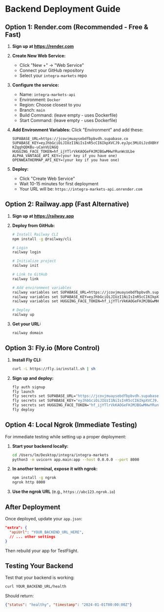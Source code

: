 # Backend Deployment Guide

## Option 1: Render.com (Recommended - Free & Fast)

1. **Sign up at https://render.com**

2. **Create New Web Service:**
   - Click "New +" → "Web Service"
   - Connect your GitHub repository
   - Select your `integra-markets` repo

3. **Configure the service:**
   - Name: `integra-markets-api`
   - Environment: `Docker`
   - Region: Choose closest to you
   - Branch: `main`
   - Build Command: (leave empty - uses Dockerfile)
   - Start Command: (leave empty - uses Dockerfile)

4. **Add Environment Variables:**
   Click "Environment" and add these:
   ```
   SUPABASE_URL=https://jcovjmuaysebdfbpbvdh.supabase.co
   SUPABASE_KEY=eyJhbGciOiJIUzI1NiIsInR5cCI6IkpXVCJ9.eyJpc3MiOiJzdXBhYmFzZSIsInJlZiI6Impjb3ZqbXVheXNlYmRmYnBidmRoIiwicm9sZSI6ImFub24iLCJpYXQiOjE3NTI0OTA3NTEsImV4cCI6MjA2ODA2Njc1MX0.vnIaHcLbQRBz1Q1HgFOT5-KZqghQDKBu-uCanVU2AGQ
   HUGGING_FACE_TOKEN=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
   ALPHA_VANTAGE_API_KEY=(your key if you have one)
   OPENWEATHERMAP_API_KEY=(your key if you have one)
   ```

5. **Deploy:**
   - Click "Create Web Service"
   - Wait 10-15 minutes for first deployment
   - Your URL will be: `https://integra-markets-api.onrender.com`

## Option 2: Railway.app (Fast Alternative)

1. **Sign up at https://railway.app**

2. **Deploy from GitHub:**
   ```bash
   # Install Railway CLI
   npm install -g @railway/cli
   
   # Login
   railway login
   
   # Initialize project
   railway init
   
   # Link to GitHub
   railway link
   
   # Add environment variables
   railway variables set SUPABASE_URL=https://jcovjmuaysebdfbpbvdh.supabase.co
   railway variables set SUPABASE_KEY=eyJhbGciOiJIUzI1NiIsInR5cCI6IkpXVCJ9...
   railway variables set HUGGING_FACE_TOKEN=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
   
   # Deploy
   railway up
   ```

3. **Get your URL:**
   ```bash
   railway domain
   ```

## Option 3: Fly.io (More Control)

1. **Install Fly CLI:**
   ```bash
   curl -L https://fly.io/install.sh | sh
   ```

2. **Sign up and deploy:**
   ```bash
   fly auth signup
   fly launch
   fly secrets set SUPABASE_URL="https://jcovjmuaysebdfbpbvdh.supabase.co"
   fly secrets set SUPABASE_KEY="eyJhbGciOiJIUzI1NiIsInR5cCI6IkpXVCJ9..."
   fly secrets set HUGGING_FACE_TOKEN="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"
   fly deploy
   ```

## Option 4: Local Ngrok (Immediate Testing)

For immediate testing while setting up a proper deployment:

1. **Start your backend locally:**
   ```bash
   cd /Users/lm/Desktop/integra/integra-markets
   python3 -m uvicorn app.main:app --host 0.0.0.0 --port 8000
   ```

2. **In another terminal, expose it with ngrok:**
   ```bash
   npm install -g ngrok
   ngrok http 8000
   ```

3. **Use the ngrok URL** (e.g., `https://abc123.ngrok.io`)

## After Deployment

Once deployed, update your `app.json`:

```json
"extra": {
  "apiUrl": "YOUR_BACKEND_URL_HERE",
  // ... other settings
}
```

Then rebuild your app for TestFlight.

## Testing Your Backend

Test that your backend is working:
```bash
curl YOUR_BACKEND_URL/health
```

Should return:
```json
{"status": "healthy", "timestamp": "2024-01-01T00:00:00Z"}
```
